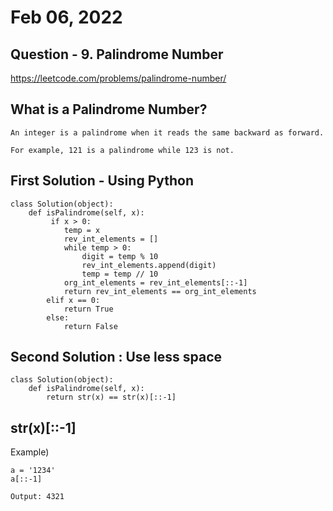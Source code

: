 # Feb 06, 2022
## Question - 9. Palindrome Number
https://leetcode.com/problems/palindrome-number/

## What is a Palindrome Number?
    An integer is a palindrome when it reads the same backward as forward.

    For example, 121 is a palindrome while 123 is not.

## First Solution - Using Python
```
class Solution(object):
    def isPalindrome(self, x):
         if x > 0:
            temp = x
            rev_int_elements = []
            while temp > 0:
                digit = temp % 10
                rev_int_elements.append(digit)
                temp = temp // 10
            org_int_elements = rev_int_elements[::-1]
            return rev_int_elements == org_int_elements
        elif x == 0:
            return True
        else:
            return False
```

## Second Solution : Use less space

```
class Solution(object):
    def isPalindrome(self, x):
        return str(x) == str(x)[::-1]
```

## str(x)[::-1]

Example)

```
a = '1234'
a[::-1]

Output: 4321
```